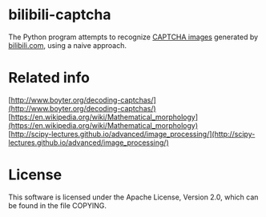 # bilibili-captcha
The Python program attempts to recognize [CAPTCHA images](http://www.bilibili.com/captcha) generated by [bilibili.com](http://www.bilibili.com/), using a naive approach.  
# Related info
[http://www.boyter.org/decoding-captchas/](http://www.boyter.org/decoding-captchas/)  
[https://en.wikipedia.org/wiki/Mathematical_morphology](https://en.wikipedia.org/wiki/Mathematical_morphology)  
[http://scipy-lectures.github.io/advanced/image_processing/](http://scipy-lectures.github.io/advanced/image_processing/)  
# License
This software is licensed under the Apache License, Version 2.0, which can be found in the file COPYING.  
